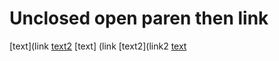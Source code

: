 # Unclosed open paren then link

[text](link [text2](link2)
[text] (link [text2](link2 [text](link3)

